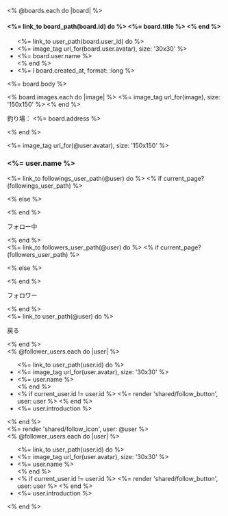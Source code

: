<script type="text/javascript">
  function initMap(){
    let geocoder = new google.maps.Geocoder()
    if(document.getElementById('map')){
      let map = new google.maps.Map(document.getElementById('map'), {
        center: {lat: 35.681236, lng: 139.767125 },
        zoom: 12,
      });
      marker = new google.maps.Marker({
        position: {lat: 35.681236, lng: 139.767125 },
        map: map
      });
    }else{
      let test = {lat: <%= @board.latitude %>, lng: <%= @board.longitude %> };
      let map = new google.maps.Map(document.getElementById('show_map'), {
        zoom: 15,
        center: test
      });
      let transitLayer = new google.maps.TransitLayer();
      transitLayer.setMap(map);
      let contentString = '住所：<%= @board.address %>';
      let infowindow = new google.maps.InfoWindow({
        content: contentString
      });

      let marker = new google.maps.Marker({
        position: test,
        map: map,
        title: contentString
      });

      marker.addListener('click', function() {
        infowindow.open(map, marker);
      });
    }
  }
  function codeAddress(){
    let inputAddress = document.getElementById('address').value;

    map = new google.maps.Map(document.getElementById('map'), {
        center: {lat: 35.681236, lng: 139.767125 },
        zoom: 12,
    });

    geocoder.geocode( { 'address': inputAddress}, function(results, status) {
      if (status == 'OK') {
        map.setCenter(results[0].geometry.location);
        let marker = new google.maps.Marker({
          map: map,
          position: results[0].geometry.location
        });
      }else {
        alert('該当する結果がありませんでした：' + status);
      }
    });
  }
</script>
<script async defer src="https://maps.googleapis.com/maps/api/js?key=<%= ENV['GOOGLE_MAP_KEY'] %>&callback=initMap"></script>



<% @boards.each do |board| %>
    <div class="card">
      <div class="card-body">
        <h4 class="card-title">
          <%= link_to board_path(board.id) do %>
            <%= board.title %>
          <% end %>
        </h4>
        <div class='mr10 float-right'>
        </div>
        <ul class="list-inline">
          <%= link_to user_path(board.user_id) do %>
            <li class="list-inline-item">
              <%= image_tag url_for(board.user.avatar), size: '30x30' %>
            </li>
            <li class="list-inline-item">
              <%= board.user.name %>
            </li>
          <% end %>
          <li class="list-inline-item">
            <%= l board.created_at, format: :long  %>
          </li>
        </ul>
        <div class="board_body">
          <div class="text_area">
            <p class="card-text"><%= board.body %></p>
          </div>
          <div class="board_image">
            <% board.images.each do |image| %>
              <%= image_tag url_for(image), size: '150x150' %>
            <% end %>
          </div>
          <div class="address">
            <p>釣り場： <%= board.address %> </p>
          </div>
        </div>
      </div>
    </div>
  <% end %>


<div class="follow_main">
  <div class="row">
    <div class="col-md-3 col-lg-3">
      <div class="left_side_bar">
        <div class="user_information">
          <%= image_tag url_for(@user.avatar), size: '150x150' %>
          <h3><%= user.name %></h3>
        </div>
        <div class="icon_container">
          <div class="icon_box">
            <%= link_to followings_user_path(@user) do %>
              <% if current_page?(followings_user_path) %>
                <p><i class="fa-solid fa-user-check fa-2x" style="color: royalblue;"></i></p>
              <% else %>
                <p><i class="fa-solid fa-user-check fa-2x"></i></p>
              <% end %>
              <p>フォロー中</p>
            <% end %>
          </div>
          <div class="icon_box">
            <%= link_to followers_user_path(@user) do %>
              <% if current_page?(followers_user_path) %>
                <p><i class="fa-solid fa-users fa-2x" style="color: royalblue;"></i></p>
              <% else %>
                <p><i class="fa-solid fa-users fa-2x"></i></p>
              <% end %>
              <p>フォロワー</p>
            <% end %>
          </div>
          <div class="icon_box">
            <%= link_to user_path(@user) do %>
              <p><i class="fa-solid fa-rotate-left fa-2x"></i></p>
              <p>戻る</p>
            <% end %>
          </div>
        </div>
      </div>
    </div>
    <div class="col-md-6 col-lg-6>
      <div class="user_list">
        <%  @follower_users.each do |user| %>
          <div class="card">
            <div class="card-body">
              <div class="user_box">
                <ul class="list-inline">
                  <%= link_to user_path(user.id) do %>
                    <li class="list-inline-item">
                      <%= image_tag url_for(user.avatar), size: '30x30' %>
                    </li>
                    <li class="list-inline-item">
                      <%= user.name %>
                    </li>
                  <% end %>
                  <li class="list-inline-item">
                    <% if current_user.id != user.id %>
                      <%= render 'shared/follow_button', user: user %>
                    <% end %>
                  </li>
                  <li class="introduction">
                    <%= user.introduction %>
                  </li>
                </ul>
            </div>
          </div>
        <% end %>
      </div>
    </div>
  </div>
</div>


<div class="follow_main">
  <div class="row">
    <%= render 'shared/follow_icon', user: @user %>
    <div class="col-md-6 col-lg-6>
      <div class="user_list">
        <%  @follower_users.each do |user| %>
          <div class="card">
            <div class="card-body">
              <div class="user_box">
                <ul class="list-inline">
                  <%= link_to user_path(user.id) do %>
                    <li class="list-inline-item">
                      <%= image_tag url_for(user.avatar), size: '30x30' %>
                    </li>
                    <li class="list-inline-item">
                      <%= user.name %>
                    </li>
                  <% end %>
                  <li class="list-inline-item">
                    <% if current_user.id != user.id %>
                      <%= render 'shared/follow_button', user: user %>
                    <% end %>
                  </li>
                  <li class="introduction">
                    <%= user.introduction %>
                  </li>
                </ul>
            </div>
          </div>
        <% end %>
      </div>
    </div>
  </div>
</div>
